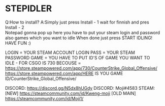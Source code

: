 # STEPIDLER

Q:How to install?
A:Simply just press Install - 1 wait for finnish and pres Install - 2  
Notepad gonna pop up here you have to put your steam login and password
also games which you want to idle 
When done just press START IDLING!
HAVE FUN :)


LOGIN = YOUR STEAM ACCOUNT LOGIN
PASS = YOUR STEAM PASSWORD
GAME = YOU HAVE TO PUT ID'S OF GAME YOU WANT TO IDLE - FOR CSGO IS 730 BECOUSE = https://store.steampowered.com/app/730/CounterStrike_Global_Offensive/
https://store.steampowered.com/app/HERE IS YOU GAME ID/CounterStrike_Global_Offensive/


DISCORD: https://discord.gg/N5dx8hUGdy 
DISCORD: Moji#4583
STEAM:
[NEW] https://steamcommunity.com/id/Kweng-moji
[OLD MAIN] https://steamcommunity.com/id/Moji1/

